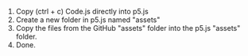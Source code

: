 1. Copy (ctrl + c) Code.js directly into p5.js
2. Create a new folder in p5.js named "assets"
3. Copy the files from the GitHub "assets" folder into the p5.js "assets" folder.
4. Done.

